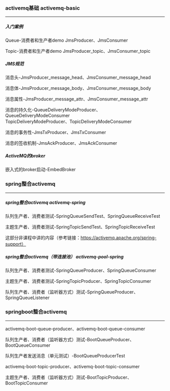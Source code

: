 ### activemq基础 activemq-basic

---
##### 入门案例
Queue-消费者和生产者demo JmsProducer、JmsConsumer

Topic-消费者和生产者demo JmsProducer_topic、JmsConsumer_topic

##### JMS规范
消息头-JmsProducer_message_head、JmsConsumer_message_head

消息体-JmsProducer_message_body、JmsConsumer_message_body

消息属性-JmsProducer_message_attr、JmsConsumer_message_attr

消息的持久化-QueueDeliveryModeProducer、QueueDeliveryModeConsumer  
TopicDeliveryModeProducer、TopicDeliveryModeConsumer

消息的事务性-JmsTxProducer、JmsTxConsumer

消息的签收机制-JmsAckProducer、JmsAckConsumer

##### ActiveMQ的broker
嵌入式的broker启动-EmbedBroker

### spring整合activemq

---
##### spring整合activemq activemq-spring 
队列生产者、消费者测试-SpringQueueSendTest、SpringQueueReceiveTest

主题生产者、消费者测试-SpringTopicSendTest、SpringTopicReceiveTest

这部分非课程中讲的内容（参考链接：https://activemq.apache.org/spring-support）

##### spring整合activemq（带连接池） activemq-pool-spring
队列生产者、消费者测试-SpringQueueProducer、SpringQueueConsumer

主题生产者、消费者测试-SpringTopicProducer、SpringTopicConsumer

队列生产者、消费者（监听器方式）测试-SpringQueueProducer、SpringQueueListener

### springboot整合activemq

--- 
activemq-boot-queue-producer、activemq-boot-queue-consumer

队列生产者、消费者（监听器方式）测试-BootQueueProducer、BootQueueConsumer

队列生产者发送消息（单元测试）-BootQueueProducerTest

activemq-boot-topic-producer、activemq-boot-topic-consumer

主题生产者、消费者（监听器方式）测试-BootTopicProducer、BootTopicConsumer
